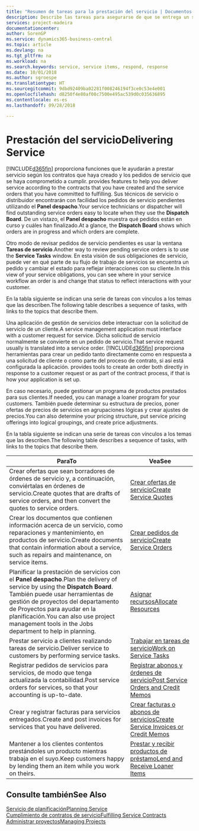 ```yaml
---
title: "Resumen de tareas para la prestación del servicio | Documentos de Microsoft"
description: Describe las tareas para asegurarse de que se entrega un servicio de calidad y se cumplen los acuerdos con los clientes.
services: project-madeira
documentationcenter: 
author: SorenGP
ms.service: dynamics365-business-central
ms.topic: article
ms.devlang: na
ms.tgt_pltfrm: na
ms.workload: na
ms.search.keywords: service, service items, respond, response
ms.date: 10/01/2018
ms.author: sgroespe
ms.translationtype: HT
ms.sourcegitcommit: 9dbd92409ba02281f008246194f3ce0c53e4e001
ms.openlocfilehash: d8250f4e80af08c7500e495ac539d0c035636895
ms.contentlocale: es-es
ms.lasthandoff: 09/28/2018

---
```

# <a name="delivering-service"></a><span data-ttu-id="4c76a-103">Prestación del servicio</span><span class="sxs-lookup"><span data-stu-id="4c76a-103">Delivering Service</span></span>
[!INCLUDE[d365fin](includes/d365fin_md.md)] <span data-ttu-id="4c76a-104">proporciona funciones que le ayudarán a prestar servicio según los contratos que haya creado y los pedidos de servicio que se haya comprometido a cumplir.</span><span class="sxs-lookup"><span data-stu-id="4c76a-104"> provides features to help you deliver service according to the contracts that you have created and the service orders that you have committed to fulfilling.</span></span> <span data-ttu-id="4c76a-105">Sus técnicos de servicio o distribuidor encontrarán con facilidad los pedidos de servicio pendientes utilizando el **Panel despacho**.</span><span class="sxs-lookup"><span data-stu-id="4c76a-105">Your service technicians or dispatcher will find outstanding service orders easy to locate when they use the **Dispatch Board**.</span></span> <span data-ttu-id="4c76a-106">De un vistazo, el **Panel despacho** muestra qué pedidos están en curso y cuáles han finalizado.</span><span class="sxs-lookup"><span data-stu-id="4c76a-106">At a glance, the **Dispatch Board** shows which orders are in progress and which orders are complete.</span></span>  
  
<span data-ttu-id="4c76a-107">Otro modo de revisar pedidos de servicio pendientes es usar la ventana **Tareas de servicio**.</span><span class="sxs-lookup"><span data-stu-id="4c76a-107">Another way to review pending service orders is to use the **Service Tasks** window.</span></span> <span data-ttu-id="4c76a-108">En esta visión de sus obligaciones de servicio, puede ver en qué parte de su flujo de trabajo de servicios se encuentra un pedido y cambiar el estado para reflejar interacciones con su cliente.</span><span class="sxs-lookup"><span data-stu-id="4c76a-108">In this view of your service obligations, you can see where in your service workflow an order is and change that status to reflect interactions with your customer.</span></span>  
  
<span data-ttu-id="4c76a-109">En la tabla siguiente se indican una serie de tareas con vínculos a los temas que las describen.</span><span class="sxs-lookup"><span data-stu-id="4c76a-109">The following table describes a sequence of tasks, with links to the topics that describe them.</span></span>   

<span data-ttu-id="4c76a-110">Una aplicación de gestión de servicios debe interactuar con la solicitud de servicio de un cliente.</span><span class="sxs-lookup"><span data-stu-id="4c76a-110">A service management application must interface with a customer request for service.</span></span> <span data-ttu-id="4c76a-111">Dicha solicitud de servicio normalmente se convierte en un pedido de servicio.</span><span class="sxs-lookup"><span data-stu-id="4c76a-111">That service request usually is translated into a service order.</span></span> [!INCLUDE[d365fin](includes/d365fin_md.md)] <span data-ttu-id="4c76a-112">proporciona herramientas para crear un pedido tanto directamente como en respuesta a una solicitud de cliente o como parte del proceso de contrato, si así está configurada la aplicación.</span><span class="sxs-lookup"><span data-stu-id="4c76a-112"> provides tools to create an order both directly in response to a customer request or as part of the contract process, if that is how your application is set up.</span></span>  
  
<span data-ttu-id="4c76a-113">En caso necesario, puede gestionar un programa de productos prestados para sus clientes.</span><span class="sxs-lookup"><span data-stu-id="4c76a-113">If needed, you can manage a loaner program for your customers.</span></span> <span data-ttu-id="4c76a-114">También puede determinar su estructura de precios, poner ofertas de precios de servicios en agrupaciones lógicas y crear ajustes de precios.</span><span class="sxs-lookup"><span data-stu-id="4c76a-114">You can also determine your pricing structure, put service pricing offerings into logical groupings, and create price adjustments.</span></span>  
  
<span data-ttu-id="4c76a-115">En la tabla siguiente se indican una serie de tareas con vínculos a los temas que las describen.</span><span class="sxs-lookup"><span data-stu-id="4c76a-115">The following table describes a sequence of tasks, with links to the topics that describe them.</span></span>   
  
|<span data-ttu-id="4c76a-116">**Para**</span><span class="sxs-lookup"><span data-stu-id="4c76a-116">**To**</span></span>|<span data-ttu-id="4c76a-117">**Vea**</span><span class="sxs-lookup"><span data-stu-id="4c76a-117">**See**</span></span>|  
|------------|-------------|  
|<span data-ttu-id="4c76a-118">Crear ofertas que sean borradores de órdenes de servicio y, a continuación, conviértalas en órdenes de servicio.</span><span class="sxs-lookup"><span data-stu-id="4c76a-118">Create quotes that are drafts of service orders, and then convert the quotes to service orders.</span></span>|[<span data-ttu-id="4c76a-119">Crear ofertas de servicio</span><span class="sxs-lookup"><span data-stu-id="4c76a-119">Create Service Quotes</span></span>](service-how-to-create-service-quotes.md)|
|<span data-ttu-id="4c76a-120">Crear los documentos que contienen información acerca de un servicio, como reparaciones y mantenimiento, en productos de servicio.</span><span class="sxs-lookup"><span data-stu-id="4c76a-120">Create documents that contain information about a service, such as repairs and maintenance, on service items.</span></span>|[<span data-ttu-id="4c76a-121">Crear pedidos de servicio</span><span class="sxs-lookup"><span data-stu-id="4c76a-121">Create Service Orders</span></span>](service-how-to-create-service-orders.md)|
|<span data-ttu-id="4c76a-122">Planificar la prestación de servicios con el **Panel despacho**.</span><span class="sxs-lookup"><span data-stu-id="4c76a-122">Plan the delivery of service by using the **Dispatch Board**.</span></span> <span data-ttu-id="4c76a-123">También puede usar herramientas de gestión de proyectos del departamento de Proyectos para ayudar en la planificación.</span><span class="sxs-lookup"><span data-stu-id="4c76a-123">You can also use project management tools in the Jobs department to help in planning.</span></span>|[<span data-ttu-id="4c76a-124">Asignar recursos</span><span class="sxs-lookup"><span data-stu-id="4c76a-124">Allocate Resources</span></span>](service-how-to-allocate-resources.md)|  
|<span data-ttu-id="4c76a-125">Prestar servicio a clientes realizando tareas de servicio.</span><span class="sxs-lookup"><span data-stu-id="4c76a-125">Deliver service to customers by performing service tasks.</span></span>|[<span data-ttu-id="4c76a-126">Trabajar en tareas de servicio</span><span class="sxs-lookup"><span data-stu-id="4c76a-126">Work on Service Tasks</span></span>](service-how-to-work-on-service-tasks.md)|  
|<span data-ttu-id="4c76a-127">Registrar pedidos de servicios para servicios, de modo que tenga actualizada la contabilidad.</span><span class="sxs-lookup"><span data-stu-id="4c76a-127">Post service orders for services, so that your accounting is up-to-date.</span></span>|[<span data-ttu-id="4c76a-128">Registrar abonos y órdenes de servicio</span><span class="sxs-lookup"><span data-stu-id="4c76a-128">Post Service Orders and Credit Memos</span></span>](service-how-to-post-service-orders.md)|  
|<span data-ttu-id="4c76a-129">Crear y registrar facturas para servicios entregados.</span><span class="sxs-lookup"><span data-stu-id="4c76a-129">Create and post invoices for services that you have delivered.</span></span>|[<span data-ttu-id="4c76a-130">Crear facturas o abonos de servicios</span><span class="sxs-lookup"><span data-stu-id="4c76a-130">Create Service Invoices or Credit Memos</span></span>](service-how-create-invoices.md)|  
|<span data-ttu-id="4c76a-131">Mantener a los clientes contentos prestándoles un producto mientras trabaja en el suyo.</span><span class="sxs-lookup"><span data-stu-id="4c76a-131">Keep customers happy by lending them an item while you work on theirs.</span></span>| [<span data-ttu-id="4c76a-132">Prestar y recibir productos de préstamo</span><span class="sxs-lookup"><span data-stu-id="4c76a-132">Lend and Receive Loaner Items</span></span>](service-how-to-lend-receive-loaners.md)|
  
## <a name="see-also"></a><span data-ttu-id="4c76a-133">Consulte también</span><span class="sxs-lookup"><span data-stu-id="4c76a-133">See Also</span></span>  
[<span data-ttu-id="4c76a-134">Servicio de planificación</span><span class="sxs-lookup"><span data-stu-id="4c76a-134">Planning Service</span></span>](service-plan-service.md)  
[<span data-ttu-id="4c76a-135">Cumplimiento de contratos de servicio</span><span class="sxs-lookup"><span data-stu-id="4c76a-135">Fulfilling Service Contracts</span></span>](service-fulfill-service-contracts.md)  
[<span data-ttu-id="4c76a-136">Administrar proyectos</span><span class="sxs-lookup"><span data-stu-id="4c76a-136">Managing Projects</span></span>](projects-manage-projects.md)  

